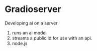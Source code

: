 # Gradioserver
Developing ai on a server
1) runs an ai model
2) streams a public id for use with an api.
3) node.js
